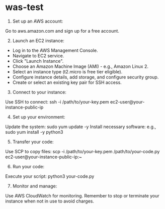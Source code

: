 # was-test


1. Set up an AWS account:

Go to aws.amazon.com and sign up for a free account.


2. Launch an EC2 instance:

- Log in to the AWS Management Console.
- Navigate to EC2 service.
- Click "Launch Instance".
- Choose an Amazon Machine Image (AMI) - e.g., Amazon Linux 2.
- Select an instance type (t2.micro is free tier eligible).
- Configure instance details, add storage, and configure security group.
- Create or select an existing key pair for SSH access.


3. Connect to your instance:

Use SSH to connect:
ssh -i /path/to/your-key.pem ec2-user@your-instance-public-ip


4. Set up your environment:

Update the system: sudo yum update -y
Install necessary software: e.g., sudo yum install -y python3


5. Transfer your code:

Use SCP to copy files:
scp -i /path/to/your-key.pem /path/to/your-code.py ec2-user@your-instance-public-ip:~


6. Run your code:

Execute your script: python3 your-code.py


7. Monitor and manage:

Use AWS CloudWatch for monitoring.
Remember to stop or terminate your instance when not in use to avoid charges.